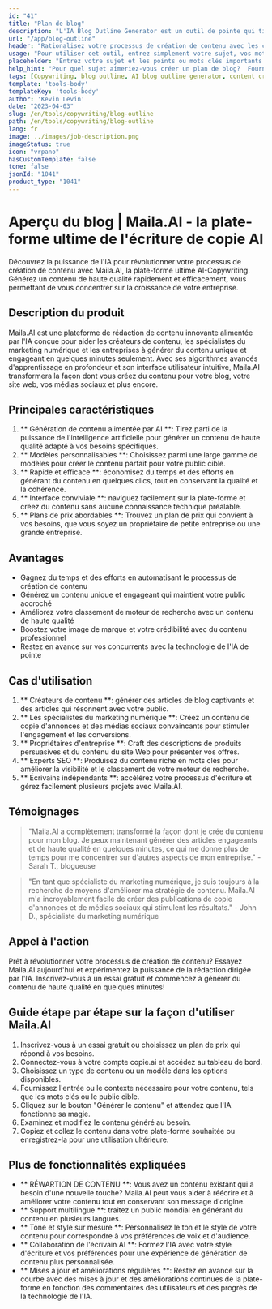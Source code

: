 ```yaml
---
id: "41"
title: "Plan de blog"
description: "L'IA Blog Outline Generator est un outil de pointe qui tire parti de l'intelligence artificielle pour créer des contours de blog bien structurés et organisés.  Cet outil puissant vous aide à économiser du temps et des efforts en générant des contours clairs en fonction de votre sujet ou des mots clés choisis, ce qui facilite la planification et le développement de contenu de blog attrayant."
url: "/app/blog-outline"
header: "Rationalisez votre processus de création de contenu avec les contours de blog générés par l'IA."
usage: "Pour utiliser cet outil, entrez simplement votre sujet, vos mots clés ou vos points clés souhaités.  Ce générateur alimenté par AI créera ensuite un plan de blog complet et bien structuré en fonction de votre contribution."
placeholder: "Entrez votre sujet et les points ou mots clés importants que vous souhaitez inclure dans le plan, par exemple: \ n \ n Sujet: Les avantages des points clés de yoga \ n \ n: \ n \ n1.  Améliore la flexibilité \ n2.  Améliore la concentration mentale \ n3.  Réduit les mots clés du stress \ n \ n: yoga, flexibilité, focus mental, réduction du stress"
help_hint: "Pour quel sujet aimeriez-vous créer un plan de blog?  Fournissez des mots clés ou des points clés liés au sujet et notre IA générera un plan de blog bien structuré en fonction de votre contribution.  Il est recommandé d'énumérer les points clés que vous souhaitez couvrir dans le billet de blog."
tags: [Copywriting, blog outline, AI blog outline generator, content creation]
template: 'tools-body'
templateKey: 'tools-body'
author: 'Kevin Levin'
date: "2023-04-03"
slug: /en/tools/copywriting/blog-outline
path: /en/tools/copywriting/blog-outline
lang: fr
image: ../images/job-description.png
imageStatus: true
icon: "vrpano"
hasCustomTemplate: false
tone: false
jsonId: "1041"
product_type: "1041"
---
```

# Aperçu du blog |  Maila.AI - la plate-forme ultime de l'écriture de copie AI

Découvrez la puissance de l'IA pour révolutionner votre processus de création de contenu avec Maila.AI, la plate-forme ultime AI-Copywriting.  Générez un contenu de haute qualité rapidement et efficacement, vous permettant de vous concentrer sur la croissance de votre entreprise.

## Description du produit

Maila.AI est une plateforme de rédaction de contenu innovante alimentée par l'IA conçue pour aider les créateurs de contenu, les spécialistes du marketing numérique et les entreprises à générer du contenu unique et engageant en quelques minutes seulement. Avec ses algorithmes avancés d'apprentissage en profondeur et son interface utilisateur intuitive, Maila.AI transformera la façon dont vous créez du contenu pour votre blog, votre site web, vos médias sociaux et plus encore.

## Principales caractéristiques

1. ** Génération de contenu alimentée par AI **: Tirez parti de la puissance de l'intelligence artificielle pour générer un contenu de haute qualité adapté à vos besoins spécifiques.
 2. ** Modèles personnalisables **: Choisissez parmi une large gamme de modèles pour créer le contenu parfait pour votre public cible.
 3. ** Rapide et efficace **: économisez du temps et des efforts en générant du contenu en quelques clics, tout en conservant la qualité et la cohérence.
 4. ** Interface conviviale **: naviguez facilement sur la plate-forme et créez du contenu sans aucune connaissance technique préalable.
 5. ** Plans de prix abordables **: Trouvez un plan de prix qui convient à vos besoins, que vous soyez un propriétaire de petite entreprise ou une grande entreprise.

## Avantages

- Gagnez du temps et des efforts en automatisant le processus de création de contenu
 - Générez un contenu unique et engageant qui maintient votre public accroché
 - Améliorez votre classement de moteur de recherche avec un contenu de haute qualité
 - Boostez votre image de marque et votre crédibilité avec du contenu professionnel
 - Restez en avance sur vos concurrents avec la technologie de l'IA de pointe

## Cas d'utilisation

1. ** Créateurs de contenu **: générer des articles de blog captivants et des articles qui résonnent avec votre public.
 2. ** Les spécialistes du marketing numérique **: Créez un contenu de copie d'annonces et des médias sociaux convaincants pour stimuler l'engagement et les conversions.
 3. ** Propriétaires d'entreprise **: Craft des descriptions de produits persuasives et du contenu du site Web pour présenter vos offres.
 4. ** Experts SEO **: Produisez du contenu riche en mots clés pour améliorer la visibilité et le classement de votre moteur de recherche.
 5. ** Écrivains indépendants **: accélérez votre processus d'écriture et gérez facilement plusieurs projets avec Maila.AI.

## Témoignages

> "Maila.AI a complètement transformé la façon dont je crée du contenu pour mon blog. Je peux maintenant générer des articles engageants et de haute qualité en quelques minutes, ce qui me donne plus de temps pour me concentrer sur d'autres aspects de mon entreprise."  - Sarah T., blogueuse

> "En tant que spécialiste du marketing numérique, je suis toujours à la recherche de moyens d'améliorer ma stratégie de contenu. Maila.AI m'a incroyablement facile de créer des publications de copie d'annonces et de médias sociaux qui stimulent les résultats."  - John D., spécialiste du marketing numérique

## Appel à l'action

Prêt à révolutionner votre processus de création de contenu?  Essayez Maila.AI aujourd'hui et expérimentez la puissance de la rédaction dirigée par l'IA.  Inscrivez-vous à un essai gratuit et commencez à générer du contenu de haute qualité en quelques minutes!

## Guide étape par étape sur la façon d'utiliser Maila.AI

1. Inscrivez-vous à un essai gratuit ou choisissez un plan de prix qui répond à vos besoins.
 2. Connectez-vous à votre compte copie.ai et accédez au tableau de bord.
 3. Choisissez un type de contenu ou un modèle dans les options disponibles.
 4. Fournissez l'entrée ou le contexte nécessaire pour votre contenu, tels que les mots clés ou le public cible.
 5. Cliquez sur le bouton "Générer le contenu" et attendez que l'IA fonctionne sa magie.
 6. Examinez et modifiez le contenu généré au besoin.
 7. Copiez et collez le contenu dans votre plate-forme souhaitée ou enregistrez-la pour une utilisation ultérieure.

## Plus de fonctionnalités expliquées

- ** RÉWARTION DE CONTENU **: Vous avez un contenu existant qui a besoin d'une nouvelle touche?  Maila.AI peut vous aider à réécrire et à améliorer votre contenu tout en conservant son message d'origine.
 - ** Support multilingue **: traitez un public mondial en générant du contenu en plusieurs langues.
 - ** Tone et style sur mesure **: Personnalisez le ton et le style de votre contenu pour correspondre à vos préférences de voix et d'audience.
 - ** Collaboration de l'écrivain AI **: Formez l'IA avec votre style d'écriture et vos préférences pour une expérience de génération de contenu plus personnalisée.
 - ** Mises à jour et améliorations régulières **: Restez en avance sur la courbe avec des mises à jour et des améliorations continues de la plate-forme en fonction des commentaires des utilisateurs et des progrès de la technologie de l'IA.
